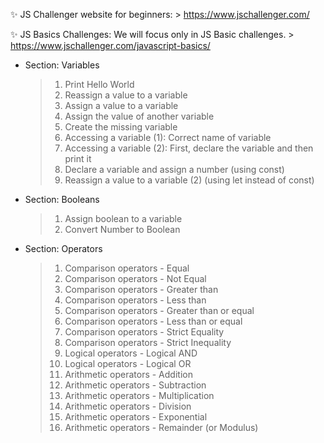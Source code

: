✨ JS Challenger website for beginners:
    > https://www.jschallenger.com/

✨ JS Basics Challenges:
    We will focus only in JS Basic challenges.
    > https://www.jschallenger.com/javascript-basics/

- Section: Variables
    > 1. Print Hello World
    > 2. Reassign a value to a variable
    > 3. Assign a value to a variable
    > 4. Assign the value of another variable
    > 5. Create the missing variable
    > 6. Accessing a variable (1): Correct name of variable
    > 7. Accessing a variable (2): First, declare the variable and then print it
    > 8. Declare a variable and assign a number (using const)
    > 9. Reassign a value to a variable (2) (using let instead of const)

- Section: Booleans
    > 1. Assign boolean to a variable
    > 2. Convert Number to Boolean

- Section: Operators
    > 1. Comparison operators - Equal
    > 2. Comparison operators - Not Equal
    > 3. Comparison operators - Greater than
    > 4. Comparison operators - Less than
    > 5. Comparison operators - Greater than or equal
    > 6. Comparison operators - Less than or equal
    > 7. Comparison operators - Strict Equality
    > 8. Comparison operators - Strict Inequality
    > 9. Logical operators - Logical AND
    > 10. Logical operators - Logical OR
    > 11. Arithmetic operators - Addition
    > 12. Arithmetic operators - Subtraction
    > 13. Arithmetic operators - Multiplication
    > 14. Arithmetic operators - Division
    > 15. Arithmetic operators - Exponential
    > 16. Arithmetic operators - Remainder (or Modulus)
